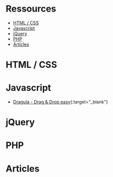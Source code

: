 # Ressources

* [HTML / CSS](#htmlcss)
* [Javascript](#javascript)
* [jQuery](#jquery)
* [PHP](#php)
* [Articles](#articles)


HTML / CSS
==========

Javascript
==========
* [Dragula - Drag & Drop easy](http://bevacqua.github.io/dragula/){:target="_blank"}


jQuery
======

PHP
===

Articles
========

